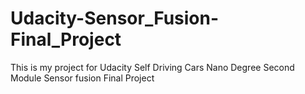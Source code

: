 # Udacity-Sensor_Fusion-Final_Project
This is my project for Udacity Self Driving Cars Nano Degree Second Module Sensor fusion Final Project
